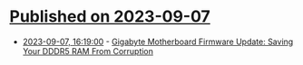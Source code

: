 # [Published on 2023-09-07](index.md)

* [2023-09-07, 16:19:00](https://soylentnews.org/article.pl?sid=23/09/06/1350221&from=rss) - [Gigabyte Motherboard Firmware Update: Saving Your DDDR5 RAM From Corruption](https://soylentnews.org/article.pl?sid=23/09/06/1350221&from=rss)
